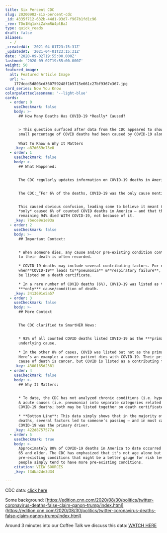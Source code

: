 ```yaml
---
title: Six Percent CDC
slug: 20200902-six-percent-cdc
_id: 4335f712-632b-44d1-93d7-f967b1fd1c96
_rev: TDo1Nq1xkiZakmRW4plBaJ
type: quick_reads
draft: false
aliases:
  - /
_createdAt: '2021-04-01T23:15:31Z'
_updatedAt: '2021-04-01T23:15:31Z'
date: '2020-09-02T19:55:00.000Z'
lastmod: '2020-09-02T19:55:00.000Z'
weight: 50
featured_image:
  alt: Featured Article Image
  url: >-
    177dccd5d803cd360759248f1b9715e661c27bf9367x367.jpg
card_series: Now You Know
colorpaletteclassname: '--light-blue'
cards:
  - order: 0
    useCheckmark: false
    body: >-
      ## How Many Deaths Has COVID-19 *Really* Caused?


      > This question surfaced after data from the CDC appeared to show a very
      small percentage of COVID deaths had been caused by COVID-19 alone.  
        
      What To Know & Why It Matters
    _key: a87d659e73e0
  - order: 1
    useCheckmark: false
    body: >-
      ## What Happened:


      The CDC regularly updates information on COVID-19 deaths in America.


      The CDC:_“For 6% of the deaths, COVID-19 was the only cause mentioned.”_


      This caused obvious confusion, leading some to believe it meant COVID
      *only* caused 6% of counted COVID deaths in America — and that the
      remaining 94% died WITH COVID-19, not because of it.
    _key: 7bece9e1e93a
  - order: 2
    useCheckmark: false
    body: >-
      ## Important Context:


      * When someone dies, any cause and/or pre-existing condition contributing
      to their death is often recorded.

      * COVID-19 deaths may include several contributing factors. For example,
      when**COVID-19** leads to**pneumonia** &**respiratory failure**, all may
      be listed on a death certificate.

      * In a rare number of COVID deaths (6%), COVID-19 was listed as the
      ***only*** cause/condition of death.
    _key: 3413691e5a57
  - order: 3
    useCheckmark: false
    body: >-
      ## More Context


      The CDC clarified to SmartHER News:


      * 92% of all counted COVID deaths listed COVID-19 as the ***primary***
      underlying cause.

      * In the other 8% of cases, COVID was listed but not as the primary cause.
      Here’s an example: a cancer patient dies with COVID-19. Their primary
      cause of death is cancer, but COVID is listed as a contributing factor.
    _key: 4300165d2381
  - order: 4
    useCheckmark: false
    body: >-
      ## Why It Matters:


      * To date, the CDC has not analyzed chronic conditions (i.e. hypertension)
      & acute causes (i.e. pneumonia) into separate categories related to
      COVID-19 deaths; both may be listed together on death certificates.

      * **Bottom Line**: This data simply shows that in the majority of COVID-19
      deaths, several factors led to someone’s passing — and in most cases,
      COVID-19 was the primary driver.
    _key: 422d8757577a
  - order: 5
    useCheckmark: true
    body: >-
      Approximately 80% of COVID-19 deaths in America to date occurred in those
      65 and older. The CDC has emphasized that it's not age alone but
      pre-existing conditions that might be a better gauge for risk level. Older
      people simply tend to have more pre-existing conditions.
    citation: VIEW SOURCES
    _key: f3dba2de3d34

---
```

CDC data: [click here](https://www.cdc.gov/nchs/nvss/vsrr/covid_weekly/index.htm#Comorbidities)

Some background: [https://edition.cnn.com/2020/08/30/politics/twitter-coronavirus-deaths-false-claim-qanon-trump/index.html](https://edition.cnn.com/2020/08/30/politics/twitter-coronavirus-deaths-false-claim-qanon-trump/index.html)

Around 3 minutes into our Coffee Talk we discuss this data: [WATCH HERE](https://smarthernews.com/article/new-weeks-big-stories/)
